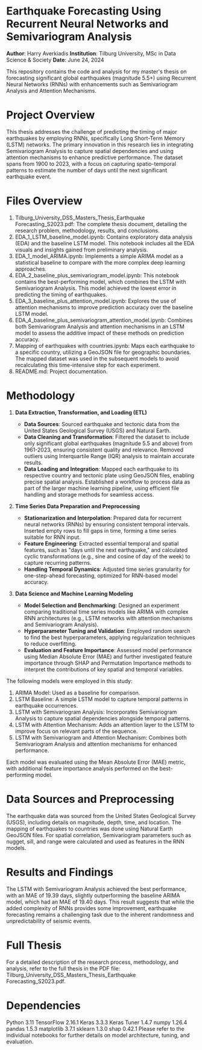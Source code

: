 # Earthquake Forecasting Using Recurrent Neural Networks and Semivariogram Analysis

**Author**: Harry Averkiadis
**Institution**: Tilburg University, MSc in Data Science & Society
**Date**: June 24, 2024

This repository contains the code and analysis for my master's thesis on forecasting significant global earthquakes (magnitude 5.5+) using Recurrent Neural Networks (RNNs) with enhancements such as Semivariogram Analysis and Attention Mechanisms.

# Project Overview
This thesis addresses the challenge of predicting the timing of major earthquakes by employing RNNs, specifically Long Short-Term Memory (LSTM) networks. The primary innovation in this research lies in integrating Semivariogram Analysis to capture spatial dependencies and using attention mechanisms to enhance predictive performance. The dataset spans from 1900 to 2023, with a focus on capturing spatio-temporal patterns to estimate the number of days until the next significant earthquake event.

# Files Overview
1) Tilburg_University_DSS_Masters_Thesis_Earthquake Forecasting_S2023.pdf: The complete thesis document, detailing the research problem, methodology, results, and conclusions.
2) EDA_1_LSTM_baseline_model.ipynb: Contains exploratory data analysis (EDA) and the baseline LSTM model. This notebook includes all the EDA visuals and insights gained from preliminary analysis.
3) EDA_1_model_ARIMA.ipynb: Implements a simple ARIMA model as a statistical baseline to compare with the more complex deep learning approaches.
4) EDA_2_baseline_plus_semivariogram_model.ipynb: This notebook contains the best-performing model, which combines the LSTM with Semivariogram Analysis. This model achieved the lowest error in predicting the timing of earthquakes.
5) EDA_3_baseline_plus_attention_model.ipynb: Explores the use of attention mechanisms to improve prediction accuracy over the baseline LSTM model.
6) EDA_4_baseline_plus_semivariogram_attention_model.ipynb: Combines both Semivariogram Analysis and attention mechanisms in an LSTM model to assess the additive impact of these methods on prediction accuracy.
7) Mapping of earthquakes with countries.ipynb: Maps each earthquake to a specific country, utilizing a GeoJSON file for geographic boundaries. The mapped dataset was used in the subsequent models to avoid recalculating this time-intensive step for each experiment.
8) README.md: Project documentation.

# Methodology

1. **Data Extraction, Transformation, and Loading (ETL)**  
   - **Data Sources**: Sourced earthquake and tectonic data from the United States Geological Survey (USGS) and Natural Earth.
   - **Data Cleaning and Transformation**: Filtered the dataset to include only significant global earthquakes (magnitude 5.5 and above) from 1961-2023, ensuring consistent quality and relevance. Removed outliers using Interquartile Range (IQR) analysis to maintain accurate results.
   - **Data Loading and Integration**: Mapped each earthquake to its respective country and tectonic plate using GeoJSON files, enabling precise spatial analysis. Established a workflow to process data as part of the larger machine learning pipeline, using efficient file handling and storage methods for seamless access.

2. **Time Series Data Preparation and Preprocessing**  
   - **Stationarization and Interpolation**: Prepared data for recurrent neural networks (RNNs) by ensuring consistent temporal intervals. Inserted empty rows to fill gaps in time, forming a time series suitable for RNN input.
   - **Feature Engineering**: Extracted essential temporal and spatial features, such as "days until the next earthquake," and calculated cyclic transformations (e.g., sine and cosine of day of the week) to capture recurring patterns. 
   - **Handling Temporal Dynamics**: Adjusted time series granularity for one-step-ahead forecasting, optimized for RNN-based model accuracy.

3. **Data Science and Machine Learning Modeling**  
   - **Model Selection and Benchmarking**: Designed an experiment comparing traditional time series models like ARIMA with complex RNN architectures (e.g., LSTM networks with attention mechanisms and Semivariogram Analysis).
   - **Hyperparameter Tuning and Validation**: Employed random search to find the best hyperparameters, applying regularization techniques to reduce overfitting.
   - **Evaluation and Feature Importance**: Assessed model performance using Median Absolute Error (MAE) and further investigated feature importance through SHAP and Permutation Importance methods to interpret the contributions of key spatial and temporal variables.




The following models were employed in this study:

1) ARIMA Model: Used as a baseline for comparison.
2) LSTM Baseline: A simple LSTM model to capture temporal patterns in earthquake occurrences.
3) LSTM with Semivariogram Analysis: Incorporates Semivariogram Analysis to capture spatial dependencies alongside temporal patterns.
4) LSTM with Attention Mechanism: Adds an attention layer to the LSTM to improve focus on relevant parts of the sequence.
5) LSTM with Semivariogram and Attention Mechanism: Combines both Semivariogram Analysis and attention mechanisms for enhanced performance.

Each model was evaluated using the Mean Absolute Error (MAE) metric, with additional feature importance analysis performed on the best-performing model.

# Data Sources and Preprocessing
The earthquake data was sourced from the United States Geological Survey (USGS), including details on magnitude, depth, time, and location. The mapping of earthquakes to countries was done using Natural Earth GeoJSON files. For spatial correlation, Semivariogram parameters such as nugget, sill, and range were calculated and used as features in the RNN models.

# Results and Findings
The LSTM with Semivariogram Analysis achieved the best performance, with an MAE of 19.39 days, slightly outperforming the baseline ARIMA model, which had an MAE of 19.40 days. This result suggests that while the added complexity of RNNs provides some improvement, earthquake forecasting remains a challenging task due to the inherent randomness and unpredictability of seismic events.

# Full Thesis
For a detailed description of the research process, methodology, and analysis, refer to the full thesis in the PDF file: Tilburg_University_DSS_Masters_Thesis_Earthquake Forecasting_S2023.pdf.

# Dependencies
Python 3.11
TensorFlow 2.16.1
Keras 3.3.3
Keras Tuner 1.4.7
numpy 1.26.4
pandas 1.5.3
matplotlib 3.7.1
sklearn 1.3.0
shap 0.42.1
Please refer to the individual notebooks for further details on model architecture, tuning, and evaluation.
